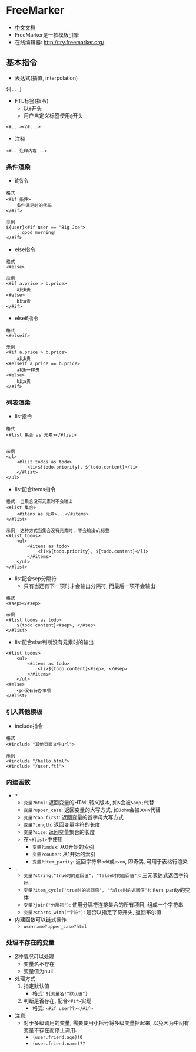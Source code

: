 # FreeMarker

* [中文文档](http://freemarker.foofun.cn/index.html)
* FreeMarker是一款模板引擎
* 在线编辑器: http://try.freemarker.org/


## 基本指令

* 表达式(插值, interpolation)

```
${...}
```

* FTL标签(指令)
    - 以`#`开头
    - 用户自定义标签使用`@`开头

```
<#...></#...>
```

* 注释

```
<#-- 注释内容 -->
```

### 条件渲染

* if指令

```
格式
<#if 条件>
    条件满足时的代码
</#if>

示例
${user}<#if user == "Big Joe">
    , good morning!
</#if>
```

* else指令

```
格式
<#else>

示例
<#if a.price > b.price>
    a比b贵
<#else>
    b比a贵
</#if>
```

* elseif指令

```
格式
<#elseif>

示例
<#if a.price > b.price>
    a比b贵
<#elseif a.price == b.price>
    a和b一样贵
<#else>
    b比a贵
</#if>
```


### 列表渲染

* list指令

```
格式
<#list 集合 as 元素></#list>


示例
<ul>
    <#list todos as todo>
        <li>${todo.priority}, ${todo.content}</li>
    </#list>
</ul>
```

* list配合items指令

```
格式: 当集合没有元素时不会输出
<#list 集合>
    <#items as 元素>...</#items>
</#list>

示例: 这种方式当集合没有元素时, 不会输出ul标签
<#list todos>
    <ul>
        <#items as todo>
            <li>${todo.priority}, ${todo.content}</li>
        </#items>
    </ul>
</#list>
```

* list配合sep分隔符
    - 只有当还有下一项时才会输出分隔符, 而最后一项不会输出

```
格式
<#sep></#sep>

示例
<#list todos as todo>
    ${todo.content}<#sep>, </#sep>
</#list>
```

* list配合else判断没有元素时的输出

```
<#list todos>
    <ul>
        <#items as todo>
            <li>${todo.content}<#sep>, </#sep>
        </#items>
    </ul>
<#else>
    <p>没有待办事项
</#list>
```


### 引入其他模板

* include指令

```
格式
<#include "其他页面文件url">

示例
<#include "/hello.html">
<#include "/user.ftl">
```


### 内建函数

* `?`
    - `变量?html`: 返回变量的HTML转义版本, 如`&`会被`&amp;`代替
    - `变量?upper_case`: 返回变量的大写方式, 如`John`会被`JOHN`代替
    - `变量?cap_first`: 返回变量的首字母大写方式
    - `变量?length`: 返回变量字符的长度
    - `变量?size`: 返回变量集合的长度
    - 在`<#list>`中使用
        - `变量?index`: 从0开始的索引
        - `变量?couter`: 从1开始的索引
        - `变量?item_parity`: 返回字符串`odd`或`even`, 即奇偶, 可用于表格行渲染
* `.`
    - `变量?string("true时的返回值", "false时的返回值")`: 三元表达式返回字符串
    - `变量?item_cycle('true时的返回值', 'false时的返回值')`: item_parity的变体
    - `变量?join("分隔符")`: 使用分隔符连接集合的所有项目, 组成一个字符串
    - `变量?starts_with("字符")`: 是否以指定字符开头, 返回布尔值
* 内建函数可以链式操作
    - `username?upper_case?html`


### 处理不存在的变量

* 2种情况可以处理
    - 变量名不存在
    - 变量值为null
* 处理方式:
    1. 指定默认值
        - 格式: `${变量名!"默认值"}`
    2. 判断是否存在, 配合`<#if>`实现
        - 格式: `<#if user??></#if>`
* 注意:
    - 对于多级调用的变量, 需要使用小括号将多级变量括起来, 以免因为中间有变量不存在而停止调用: 
        - `(user.friend.age)!0`
        - `(user.friend.name)??`